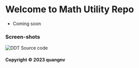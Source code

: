 # Welcome to Math Utility Repo
* Coming soon

### Screen-shots
![DDT Source code](DDT_Code.png)

#### Copyright &#169; 2023 quangnv

